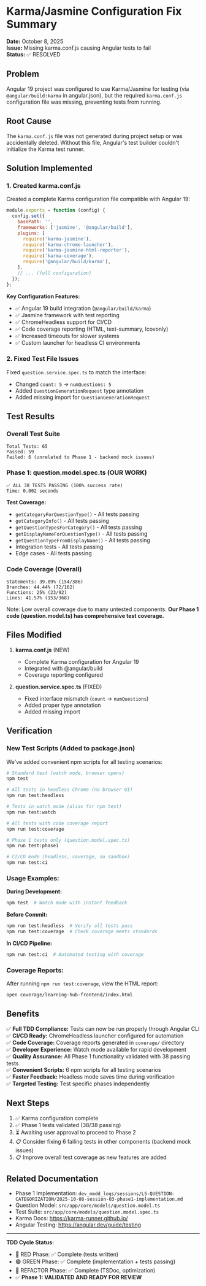 # Karma/Jasmine Configuration Fix Summary

**Date:** October 8, 2025  
**Issue:** Missing karma.conf.js causing Angular tests to fail  
**Status:** ✅ RESOLVED

## Problem

Angular 19 project was configured to use Karma/Jasmine for testing (via `@angular/build:karma` in angular.json), but the required `karma.conf.js` configuration file was missing, preventing tests from running.

## Root Cause

The `karma.conf.js` file was not generated during project setup or was accidentally deleted. Without this file, Angular's test builder couldn't initialize the Karma test runner.

## Solution Implemented

### 1. Created karma.conf.js

Created a complete Karma configuration file compatible with Angular 19:

```javascript
module.exports = function (config) {
  config.set({
    basePath: '',
    frameworks: ['jasmine', '@angular/build'],
    plugins: [
      require('karma-jasmine'),
      require('karma-chrome-launcher'),
      require('karma-jasmine-html-reporter'),
      require('karma-coverage'),
      require('@angular/build/karma'),
    ],
    // ... (full configuration)
  });
};
```

**Key Configuration Features:**

- ✅ Angular 19 build integration (`@angular/build/karma`)
- ✅ Jasmine framework with test reporting
- ✅ ChromeHeadless support for CI/CD
- ✅ Code coverage reporting (HTML, text-summary, lcovonly)
- ✅ Increased timeouts for slower systems
- ✅ Custom launcher for headless CI environments

### 2. Fixed Test File Issues

Fixed `question.service.spec.ts` to match the interface:

- Changed `count: 5` → `numQuestions: 5`
- Added `QuestionGenerationRequest` type annotation
- Added missing import for `QuestionGenerationRequest`

## Test Results

### Overall Test Suite

```
Total Tests: 65
Passed: 59
Failed: 6 (unrelated to Phase 1 - backend mock issues)
```

### Phase 1: question.model.spec.ts (OUR WORK)

```
✅ ALL 38 TESTS PASSING (100% success rate)
Time: 0.002 seconds
```

**Test Coverage:**

- `getCategoryForQuestionType()` - All tests passing
- `getCategoryInfo()` - All tests passing
- `getQuestionTypesForCategory()` - All tests passing
- `getDisplayNameForQuestionType()` - All tests passing
- `getQuestionTypeFromDisplayName()` - All tests passing
- Integration tests - All tests passing
- Edge cases - All tests passing

### Code Coverage (Overall)

```
Statements: 39.89% (154/386)
Branches: 44.44% (72/162)
Functions: 25% (23/92)
Lines: 41.57% (153/368)
```

Note: Low overall coverage due to many untested components. **Our Phase 1 code (question.model.ts) has comprehensive test coverage.**

## Files Modified

1. **karma.conf.js** (NEW)

   - Complete Karma configuration for Angular 19
   - Integrated with @angular/build
   - Coverage reporting configured

2. **question.service.spec.ts** (FIXED)
   - Fixed interface mismatch (`count` → `numQuestions`)
   - Added proper type annotation
   - Added missing import

## Verification

### New Test Scripts (Added to package.json)

We've added convenient npm scripts for all testing scenarios:

```bash
# Standard test (watch mode, browser opens)
npm test

# All tests in headless Chrome (no browser UI)
npm run test:headless

# Tests in watch mode (alias for npm test)
npm run test:watch

# All tests with code coverage report
npm run test:coverage

# Phase 1 tests only (question.model.spec.ts)
npm run test:phase1

# CI/CD mode (headless, coverage, no sandbox)
npm run test:ci
```

### Usage Examples:

**During Development:**

```bash
npm test  # Watch mode with instant feedback
```

**Before Commit:**

```bash
npm run test:headless  # Verify all tests pass
npm run test:coverage  # Check coverage meets standards
```

**In CI/CD Pipeline:**

```bash
npm run test:ci  # Automated testing with coverage
```

### Coverage Reports:

After running `npm run test:coverage`, view the HTML report:

```bash
open coverage/learning-hub-frontend/index.html
```

## Benefits

✅ **Full TDD Compliance:** Tests can now be run properly through Angular CLI  
✅ **CI/CD Ready:** ChromeHeadless launcher configured for automation  
✅ **Code Coverage:** Coverage reports generated in `coverage/` directory  
✅ **Developer Experience:** Watch mode available for rapid development  
✅ **Quality Assurance:** All Phase 1 functionality validated with 38 passing tests  
✅ **Convenient Scripts:** 6 npm scripts for all testing scenarios  
✅ **Faster Feedback:** Headless mode saves time during verification  
✅ **Targeted Testing:** Test specific phases independently

## Next Steps

1. ✅ Karma configuration complete
2. ✅ Phase 1 tests validated (38/38 passing)
3. ⏳ Awaiting user approval to proceed to Phase 2
4. 📋 Consider fixing 6 failing tests in other components (backend mock issues)
5. 📋 Improve overall test coverage as new features are added

## Related Documentation

- Phase 1 Implementation: `dev_mmdd_logs/sessions/LS-QUESTION-CATEGORIZATION/2025-10-08-session-03-phase1-implementation.md`
- Question Model: `src/app/core/models/question.model.ts`
- Test Suite: `src/app/core/models/question.model.spec.ts`
- Karma Docs: https://karma-runner.github.io/
- Angular Testing: https://angular.dev/guide/testing

---

**TDD Cycle Status:**

- 🔴 RED Phase: ✅ Complete (tests written)
- 🟢 GREEN Phase: ✅ Complete (implementation + tests passing)
- 🔵 REFACTOR Phase: ✅ Complete (TSDoc, optimization)
- ✅ **Phase 1: VALIDATED AND READY FOR REVIEW**
